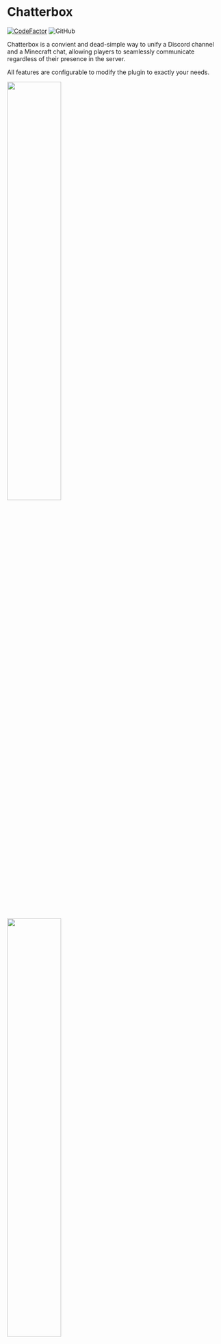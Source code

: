 # Chatterbox

[![CodeFactor](https://www.codefactor.io/repository/github/hwgilbert16/chatterbox/badge/main)](https://www.codefactor.io/repository/github/hwgilbert16/chatterbox/overview/main)
![GitHub](https://img.shields.io/github/license/hwgilbert16/chatterbox)

Chatterbox is a convient and dead-simple way to unify a Discord channel and a Minecraft chat, allowing players to seamlessly communicate regardless of their presence in the server.

All features are configurable to modify the plugin to exactly your needs.

<img src="https://i.gyazo.com/fc70a73bd37b254eaf55ab0f1cd4f4f5.png" width="50%" />
<img src="https://i.gyazo.com/81164a1b6e92389bc7eba282889cff7f.png" width="50%" />

## Features

- **All settings** fully configurable
- Compatibility with spigot-based servers
- Ability for users in the Discord to send messages to the Minecraft chat, and vice versa
- Able to ping people in the Discord server from the Minecraft chat
- Notification of server status and restriction of channel when the server is offline
- Notification of player leave and joins
- Notification of player deaths

## How it works

Chatterbox comes with two parts, a plugin and a companion Discord bot. The two of them communicate over a websocket connection for mutually exchanging information.

The plugin installs into the server and sends chat messages and player events to be sent to a webhook. It listens for messages from the Discord bot to mirror into the server chat.

The Discord bot relays messages from the Discord to the plugin. It listens for messages from the plugin to mirror into the Discord channel. It also keeps track of the health of the websocket connection, and locks the Discord channel if the connection is found to be lost.

## Installation

The installation guide is split into two parts, the plugin and the Discord bot. Follow the guide in chronological order.

### Spigot Server Plugin

Download the latest release of chatterbox from the releases section. Install the file into your server's `plugins` folder.

Next, start your server, and then stop it after it has finished starting. This is to generate the configuration file.

Navigate to and open the configuration file at `plugins/Chatterbox/config.yml`

The `config.yml` file is for the configuration of the Chatterbox plugin. Any line that has its value listed as `true`, can be left as is if you would like the described feature to be enabled. If not, you can change it to `false` to disable the feature. Any line listed as `EMPTY` **must** be configured to a value for the plugin to function properly.

Make sure that you have a space between the equals sign and the first character of the specified value.

- `webhook-url` is the URL to your Discord webhook. You can learn how to quickly create one [here](https://support.discord.com/hc/en-us/articles/228383668-Intro-to-Webhooks). Make sure that the channel is one that you want chat messages to be sent to from the Minecraft server.
- `discord-bot-hostname` is the hostname/URL to the server that you will be hosting the Discord bot at. If it is an IP address, **ensure that there is an `http://` in front of the IP address.** If the port is not 80 or 443, include a `:(port)` at the end of the line with the port you are using for the Discord bot.
- `discord-bot-auth-token` is automatically generated by the plugin on first startup, and it is the authentication string that is used to verify the Discord bot and the plugin are who they say they are. There is no need to edit it, however, **you should not share this token with anybody you do not trust.** It would allow them to pretend to be the bot or server and perform malicious actions.
- `send-discord-mentions` will enable the ability for players in the Minecraft server to mention people in the Discord with the standard way of `@(username)`
- `send-join-messages` will enable the Discord bot to send a message in the Discord server when a player joins the Minecraft server.
- `send-quit-messages` will enable the Discord bot to send a message in the Discord server when a player quits the Minecraft server.
- `send-death-messages` will enable the Discord bot to send a message in the Discord server when a player dies in the Minecraft server.

The plugin is now configured correctly.

### Discord Bot

The **recommended way to setup the Discord bot is by using our Docker container on a Linux system**, as it is significantly easier. However, it is possible to run the Discord bot outside of a container. Both methods will be given.

The instructions provided will be for UNIX-based operating systems, as it is what the bot is intended to run on. However, there is no reason that non-UNIX operating systems will not work. You will just need to find mirror commands if you plan on using something else to host the bot.

### Discord Bot - Docker Container

Before starting installation, be sure that Docker is installed on the system that you will be running the Discord bot in. Downloads for Docker can be found below if you do not already have it installed.

- [Linux](https://docs.docker.com/linux/started/)
- [Windows](https://docs.docker.com/windows/started)
- [MacOS (OS X)](https://docs.docker.com/mac/started/)

You should also create a Discord bot in the Discord Developer Portal. If you do not know how to, you can follow the guide at the top of this DiscordJS article [here](https://discordjs.guide/preparations/setting-up-a-bot-application.html#creating-your-bot).

Add the bot to your Discord server with the following URL, replacing (client_ID) with the client ID of your bot. Open this URL in your web browser and add your bot to your Discord server.

```
https://discord.com/oauth2/authorize?client_id=(client_ID)&permissions=8&scope=bot
```

Next, pull the image from Docker Hub. This may take a couple minutes depending on the speed of your internet connection, among other factors.

```
docker pull hwgilbert16/chatterbox
```

Once the image has been downloaded, create a file named `.env`

This will be the environment file, where your individual details will be input for the bot to use.

```
touch .env
```

Open it with your text editor of choice, and paste in the following lines:

```
DISCORD_TOKEN=
CHANNEL_ID=
GUILD_ID=
AUTH_TOKEN=
LOCK_ROLE_ID=
LOCK_CHANNEL_WHEN_OFFLINE=
```
When inputting values into the `.env` file, input your specific value on the same line after the equals sign. Make sure that there are **no spaces between the equals sign and the first character of the value.**

- `DISCORD_TOKEN` is the token for your Discord bot. Copy your bot token and paste it here.
- `CHANNEL_ID` is the ID of the channel in your Discord server that the bot will use for collecting messages to send to the Minecraft server. [Make sure you have developer mode turned on](https://www.howtogeek.com/714348/how-to-enable-or-disable-developer-mode-on-discord/), and right click the channel, click copy ID, then paste it onto the line.
- `GUILD_ID` is the ID of the guild, your Discord server. Right click on the icon of your server in the server list on the left-hand side, click copy ID, and paste it onto the line.
- `AUTH_TOKEN` is the authentication token generated by the plugin on first startup. Copy the value from the Minecraft server's `config.yml` and paste it here.
- `LOCK_ROLE_ID` is the role that will be prevented from sending messages in the channel when the Minecraft server is offline. This is a configurable option. If you would like the channel to be locked when the Minecraft server is offline, [get the role ID of the role you would like to be locked out](https://support.discord.com/hc/en-us/community/posts/360048094171-Get-Role-ID). If you want @everyone to be locked out, use your guild ID in the `LOCK_ROLE_ID` line. If you **not** like the channel to be locked when the Minecraft server is offline, enter `false` into the line.

Save the file when you are done.

Next, create the Docker container. Replace `(port)` with the port that you would like the plugin and the Discord bot to communicate over. Port 3000 is recommended, but you can use any port over port 1024.

If you are using shared hosting, your host may block this port, require you to ask them to open it, or there may be a specific section in your server manager to open ports. If the plugin and bot do not link successfully and you use shared hosting, it is recommended to ask your host to see if they block the port in any way.

If your discord bot server is behind a firewall, ensure that your selected port is opened.

```
docker create -p (port):3000 hwgilbert16/chatterbox
```

After you run `docker create` it will output a line of characters. **This is your container ID.**

Copy the recently saved `.env` file to the Docker container. This will allow the bot to see your specific credentials and configuration.

Replace (container id) with the container ID that Docker returned in the previous step.

```
docker cp .env (container id):/usr/src/app/.env
```

Start the container. Replace (container id) with the container ID.

```
docker start (container ID)
```

After the Docker container starts, start your Minecraft server. After the Minecraft server finishes starting, Chatterbox should be properly working. Send a message in your specified channel or in the Discord to make sure everything is working properly.

You can also check with `docker logs` to ensure that the bot and the Minecraft server have properly connected. To do this, run:

```
docker logs (container ID)
```

In the logs output, there should be an occurance of a line stating "Chatterbox Bot is ready" and a line stating "Client connected", indicating that the Minecraft server has connected to the bot.

Installation is finished.

### Discord Bot - Without Docker

If you have followed the Docker container bot instructions, you do not need to follow the following instructions.

You should first create a Discord bot in the Discord Developer Portal. If you do not know how to, you can follow the guide at the top of this DiscordJS article [here](https://discordjs.guide/preparations/setting-up-a-bot-application.html#creating-your-bot).

Add the bot to your Discord server with the following URL, replacing (client_ID) with the client ID of your bot. Open this URL in your web browser and add your bot to your Discord server.

```
https://discord.com/oauth2/authorize?client_id=(client_ID)&permissions=8&scope=bot
```

Download the latest release of Chatterbox and unzip it. Replace (version number) with what the current version of Chatterbox is. You can find this out in the "releases" section.

```
wget https://github.com/Aurinsk/spigot-agent/archive/refs/tags/v(version number).tar.gz && tar -xf (version number).tar.gz && mv chatterbox-(version-number)/chatterbox-bot .. && rm -rf chatterbox-(version-number) && ls chatterbox-bot
```

Next, install the dependencies of Chatterbox.

```
npm install && npm build 
```

Run the following command to generate the .env file. This will be the environment file, where your individual details will be input for the bot to use.

```npm start```

Open the file named `.env` with your text editor of choice

When inputting values into the `.env` file, input your specific value on the same line after the equals sign. Make sure that there are **no spaces between the equals sign and the first character of the value.**

- `DISCORD_TOKEN` is the token for your Discord bot. Copy your bot token and paste it here.
- `CHANNEL_ID` is the ID of the channel in your Discord server that the bot will use for collecting messages to send to the Minecraft server. [Make sure you have developer mode turned on](https://www.howtogeek.com/714348/how-to-enable-or-disable-developer-mode-on-discord/), and right click the channel, click copy ID, then paste it onto the line.
- `GUILD_ID` is the ID of the guild, your Discord server. Right click on the icon of your server in the server list on the left-hand side, click copy ID, and paste it onto the line.
- `AUTH_TOKEN` is the authentication token generated by the plugin on first startup. Copy the value from the Minecraft server's `config.yml` and paste it here.
- `LOCK_ROLE_ID` is the role that will be prevented from sending messages in the channel when the Minecraft server is offline. This is a configurable option. If you would like the channel to be locked when the Minecraft server is offline, [get the role ID of the role you would like to be locked out](https://support.discord.com/hc/en-us/community/posts/360048094171-Get-Role-ID). If you want @everyone to be locked out, use your guild ID in the `LOCK_ROLE_ID` line. If you **not** like the channel to be locked when the Minecraft server is offline, enter `false` into the line.

Save the file when you are done.

It is now time to start the bot. To start the bot, run the following command.

```
npm start
```

The bot is now running. Start your Minecraft server, and Chatterbox should be functional. In the output, you should see one occurance of "Chatterbox Bot is ready" and a message stating "Client connected" once your Minecraft server finishes starting.

It is recommended to run the bot in the background, though. Closing the terminal will also turn off the bot. A guide to using GNU Screen, a tool to run commands persistently in the background, can be found [here](https://linuxize.com/post/how-to-extract-unzip-tar-gz-file/).

Installation is now complete.

## Compiling

Compiling the Chatterbox plugin is relatively simple to do with the help of Apache Maven.

If you would like to compile the bot yourself, simply run `tsc` in the bot's directory to compile TypeScript files.

### Compiling the plugin

These instructions are for a Linux based system as it is what Chatterbox was developed on.

Make sure you've installed Apache Maven and ran BuildTools for 1.17.1 to add the repository to Maven. The install will fail if you have not compiled the server jar on your system.

Information for installing Maven and running BuildTools can be found below:
- [Maven](https://maven.apache.org/install.html)
- [BuildTools](https://www.spigotmc.org/wiki/buildtools/#1-17-1)

Pull the latest files from GitHub and extrapolate the plugin directory. You can `git pull` the latest release, or download the source code from the latest release and extract it. The instructions below aree for using `git pull`.

```
git pull https://github.com/hwgilbert16/chatterbox.git && mv chatterbox-(version-number)/chatterbox-plugin .. && ls chatterbox-plugin
```

Once you have done all of the above, you can run one command to compile the Chatterbox plugin. Make sure you're located within the directory which you downloaded the files into.

```
mvn clean install
```

The compiled and ready to use jar will be in the `target` folder. Ensure you use the one that **does not** include `shaded` or `original` in the filename.

## Contributing

### Issues

If you discover an issue or other flaw in Chatterbox with your use of it, reporting it in [issues](https://github.com/hwgilbert16/youtube-archiver/issues) would be of great help. While there is no specific template for issues, please make sure you describe the issue in detail and verbosely.

Including error logs, plugin output, bot output, and others is helpful to include.

### Pull Requests

In a pull request, please make sure you are explicitly clear in the feature you are adding and/or the issue you are fixing. Make sure there are no spelling mistakes and that it reads well.
